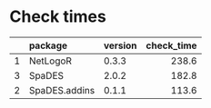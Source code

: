 # Check times

|   |package       |version | check_time|
|:--|:-------------|:-------|----------:|
|1  |NetLogoR      |0.3.3   |      238.6|
|3  |SpaDES        |2.0.2   |      182.8|
|2  |SpaDES.addins |0.1.1   |      113.6|



